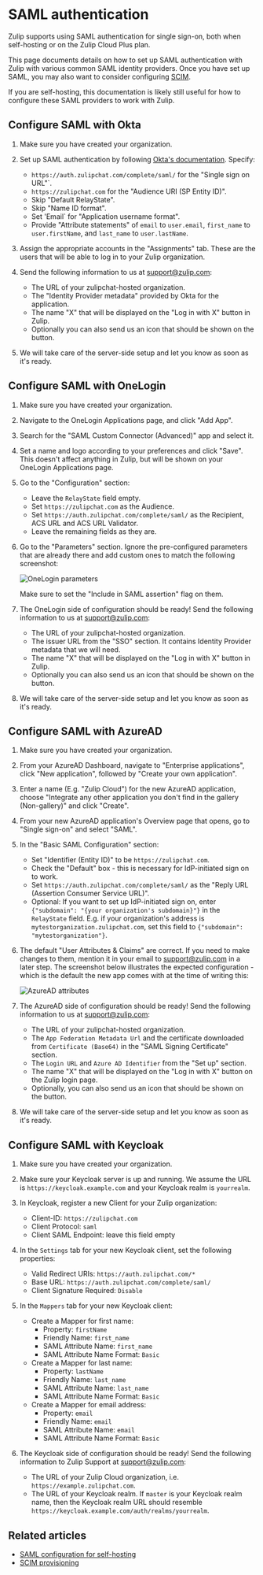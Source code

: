 # SAML authentication

Zulip supports using SAML authentication for single sign-on, both when
self-hosting or on the Zulip Cloud Plus plan.

This page documents details on how to set up SAML authentication with
Zulip with various common SAML identity providers. Once you have set up
SAML, you may also want to consider configuring [SCIM](/help/scim).

If you are self-hosting, this documentation is likely still useful for
how to configure these SAML providers to work with Zulip.

## Configure SAML with Okta

1. Make sure you have created your organization.

1. Set up SAML authentication by following
   [Okta's documentation](https://developer.okta.com/docs/guides/saml-application-setup/overview/).
   Specify:
     * `https://auth.zulipchat.com/complete/saml/` for the "Single sign on URL"`.
     * `https://zulipchat.com` for the "Audience URI (SP Entity ID)".
     * Skip "Default RelayState".
     * Skip "Name ID format".
     * Set 'Email` for "Application username format".
     * Provide "Attribute statements" of `email` to `user.email`,
       `first_name` to `user.firstName`, and `last_name` to `user.lastName`.

1. Assign the appropriate accounts in the "Assignments" tab. These are the users
   that will be able to log in to your Zulip organization.

1. Send the following information to us at support@zulip.com:
     * The URL of your zulipchat-hosted organization.
     * The "Identity Provider metadata" provided by Okta for the application.
     * The name "X" that will be displayed on the "Log in with X" button in Zulip.
     * Optionally you can also send us an icon that should be shown on the button.

1. We will take care of the server-side setup and let you know as soon as it's ready.

## Configure SAML with OneLogin

1. Make sure you have created your organization.

1. Navigate to the OneLogin Applications page, and click "Add App".

1. Search for the "SAML Custom Connector (Advanced)" app and select it.

1. Set a name and logo according to your preferences and click "Save". This doesn't affect anything in Zulip,
   but will be shown on your OneLogin Applications page.

1. Go to the "Configuration" section:
    * Leave the `RelayState` field empty.
    * Set `https://zulipchat.com` as the Audience.
    * Set `https://auth.zulipchat.com/complete/saml/` as the Recipient, ACS URL
      and ACS URL Validator.
    * Leave the remaining fields as they are.

1. Go to the "Parameters" section. Ignore the pre-configured parameters that are already there
   and add custom ones to match the following screenshot:

    ![OneLogin parameters](/static/images/help/onelogin_parameters.png)

    Make sure to set the "Include in SAML assertion" flag on them.

1. The OneLogin side of configuration should be ready!
   Send the following information to us at support@zulip.com:
     * The URL of your zulipchat-hosted organization.
     * The issuer URL from the "SSO" section. It contains Identity Provider metadata that we will need.
     * The name "X" that will be displayed on the "Log in with X" button in Zulip.
     * Optionally you can also send us an icon that should be shown on the button.

1. We will take care of the server-side setup and let you know as soon as it's ready.

## Configure SAML with AzureAD

1. Make sure you have created your organization.

1. From your AzureAD Dashboard, navigate to "Enterprise applications",
   click "New application", followed by "Create your own application".

1. Enter a name (E.g. "Zulip Cloud") for the new AzureAD application,
   choose "Integrate any other application you don't find in the
   gallery (Non-gallery)" and click "Create".

1. From your new AzureAD application's Overview page that opens, go to
   "Single sign-on" and select "SAML".

1. In the "Basic SAML Configuration" section:

    * Set "Identifier (Entity ID)" to be `https://zulipchat.com`.
    * Check the "Default" box - this is necessary for IdP-initiated sign on to work.
    * Set `https://auth.zulipchat.com/complete/saml/` as the "Reply URL (Assertion Consumer Service URL)".
    * Optional: If you want to set up IdP-initiated sign on, enter
    `{"subdomain": "{your organization's subdomain}"}` in the
    `RelayState` field. E.g. if your organization's
    address is `mytestorganization.zulipchat.com`, set this field to
    `{"subdomain": "mytestorganization"}`.

1. The default "User Attributes & Claims" are correct. If you need to
   make changes to them, mention it in your email to support@zulip.com
   in a later step. The screenshot below illustrates the expected
   configuration - which is the default the new app comes with at the
   time of writing this:

    ![AzureAD attributes](/static/images/help/azuread_saml_attrs.png)

1. The AzureAD side of configuration should be ready!
   Send the following information to us at support@zulip.com:
     * The URL of your zulipchat-hosted organization.
     * The `App Federation Metadata Url` and the certificate
       downloaded from `Certificate (Base64)` in the "SAML Signing Certificate" section.
     * The `Login URL` and `Azure AD Identifier` from the "Set up" section.
     * The name "X" that will be displayed on the "Log in with X"
       button on the Zulip login page.
     * Optionally, you can also send us an icon that should be shown on the button.

1. We will take care of the server-side setup and let you know as soon as it's ready.

## Configure SAML with Keycloak

1. Make sure you have created your organization.

1. Make sure your Keycloak server is up and running. We assume the URL
   is `https://keycloak.example.com` and your Keycloak realm is `yourrealm`.

1. In Keycloak, register a new Client for your Zulip organization:
    * Client-ID: `https://zulipchat.com`
    * Client Protocol: `saml`
    * Client SAML Endpoint: leave this field empty

1. In the `Settings` tab for your new Keycloak client, set the following properties:
    - Valid Redirect URIs: `https://auth.zulipchat.com/*`
    - Base URL: `https://auth.zulipchat.com/complete/saml/`
    - Client Signature Required: `Disable`

1. In the `Mappers` tab for your new Keycloak client:
    * Create a Mapper for first name:
        * Property: `firstName`
        * Friendly Name: `first_name`
        * SAML Attribute Name: `first_name`
        * SAML Attribute Name Format: `Basic`
    * Create a Mapper for last name:
        * Property: `lastName`
        * Friendly Name: `last_name`
        * SAML Attribute Name: `last_name`
        * SAML Attribute Name Format: `Basic`
    * Create a Mapper for email address:
        * Property: `email`
        * Friendly Name: `email`
        * SAML Attribute Name: `email`
        * SAML Attribute Name Format: `Basic`

1. The Keycloak side of configuration should be ready! Send the
following information to Zulip Support at support@zulip.com:

    * The URL of your Zulip Cloud organization, i.e. `https://example.zulipchat.com`.
    * The URL of your Keycloak realm. If `master` is your Keycloak
      realm name, then the Keycloak realm URL should resemble
      `https://keycloak.example.com/auth/realms/yourrealm`.


## Related articles

* [SAML configuration for self-hosting][saml-readthedocs]
* [SCIM provisioning](/help/scim)

[saml-readthedocs]: https://zulip.readthedocs.io/en/stable/production/authentication-methods.html#saml
